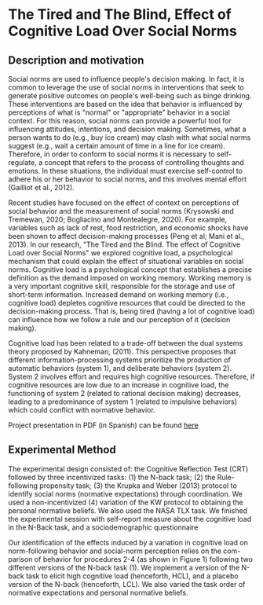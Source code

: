 
 # The Tired and The Blind, Effect of Cognitive Load Over Social Norms

## Description and motivation

Social norms are used to influence people's decision making. In fact, it is common to leverage the use of social norms in interventions that seek to generate positive outcomes on people's well-being such as binge drinking.  These interventions are based on the idea that behavior is influenced by perceptions of what is "normal" or "appropriate" behavior in a social context. For this reason, social norms can provide a powerful tool for influencing attitudes, intentions, and decision making.
Sometimes, what a person wants to do (e.g., buy ice cream) may clash with what social norms suggest (e.g., wait a certain amount of time in a line for ice cream). Therefore, in order to conform to social norms it is necessary to self-regulate, a concept that refers to the process of controlling thoughts and emotions. In these situations, the individual must exercise self-control to adhere his or her behavior to social norms, and this involves mental effort (Gailliot et al., 2012).

Recent studies have focused on the effect of context on perceptions of social behavior and the measurement of social norms (Krysowski and Tremewan, 2020; Bogliacino and Montealegre, 2020). For example, variables such as lack of rest, food restriction, and economic shocks have been shown to affect decision-making processes (Peng et al; Mani et al., 2013). In our research, "The Tired and the Blind. The effect of Cognitive Load over Social Norms" we explored cognitive load, a psychological mechanism that could explain the effect of situational variables on social norms. 
Cognitive load is a psychological concept that establishes a precise definition as the demand imposed on working memory. Working memory is a very important cognitive skill, responsible for the storage and use of short-term information. Increased demand on working memory (i.e., cognitive load) depletes cognitive resources that could be directed to the decision-making process. That is, being tired (having a lot of cognitive load) can influence how we follow a rule and our perception of it (decision making).

Cognitive load has been related to a trade-off between the dual systems theory proposed by Kahneman, (2011). This perspective proposes that different information-processing systems prioritize the production of automatic behaviors (system 1), and deliberate behaviors (system 2). System 2 involves effort and requires high cognitive resources.  Therefore, if cognitive resources are low due to an increase in cognitive load, the functioning of system 2 (related to rational decision making) decreases, leading to a predominance of system 1 (related to impulsive behaviors) which could conflict with normative behavior.

Project presentation in PDF (in Spanish) can be found [here](presentation/presentacion.pdf)

## Experimental Method

The experimental design consisted of: the Cognitive Reflection Test (CRT) followed by three incentivized tasks: (1) the N-back task; (2) the Rule-following propensity task; (3) the Krupka and Weber (2013) protocol to identify social norms (normative expectations) through coordination. We used a non-incentivized (4) variation of the KW protocol to obtaining the personal normative beliefs. We also used the NASA TLX task. We finished the experimental session with self-report measure about the cognitive load in the N-Back task, and a sociodemographic questionnaire

Our identification of the effects induced by a variation in cognitive load on norm-following behavior and social-norm perception relies on the com- parison of behavior for procedures 2-4 (as shown in Figure 1) following two different versions of the N-back task (1). We implement a version of the N-back task to elicit high cognitive load (henceforth, HCL), and a placebo version of the N-back (henceforth, LCL). We also varied the task order of normative expectations and personal normative beliefs.